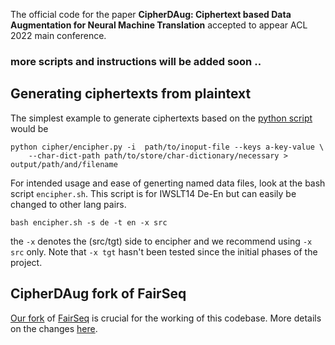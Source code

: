 The official code for the paper **CipherDAug: Ciphertext based Data Augmentation for Neural Machine Translation** accepted to appear ACL 2022 main conference.

### more scripts and instructions will be added soon ..

## Generating ciphertexts from plaintext

The simplest example to generate ciphertexts based on the [python script](cipher/encipher.py) would be
```
python cipher/encipher.py -i  path/to/inoput-file --keys a-key-value \
    --char-dict-path path/to/store/char-dictionary/necessary > output/path/and/filename
```

For intended usage and ease of generting named data files, look at the bash script `encipher.sh`. This script is for IWSLT14 De-En but can easily be changed to other lang pairs.
```
bash encipher.sh -s de -t en -x src
```
the `-x` denotes the (src/tgt) side to encipher and we recommend using `-x src` only. Note that `-x tgt` hasn't been tested since the initial phases of the project.

## CipherDAug fork of FairSeq

[Our fork](https://github.com/protonish/fairseq-cipherdaug) of [FairSeq](https://github.com/pytorch/fairseq) is crucial for the working of this codebase. More details on the changes [here](https://github.com/protonish/fairseq-cipherdaug/README.md).
